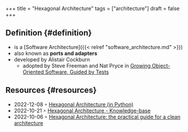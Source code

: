 +++
title = "Hexagonal Architecture"
tags = ["architecture"]
draft = false
+++

## Definition {#definition}

-   is a [Software Architecture]({{< relref "software_architecture.md" >}})
-   also known as **ports and adapters**
-   developed by Alistair Cockburn
    -   adopted by Steve Freeman and Nat Pryce in [Growing Object-Oriented Software, Guided by Tests](https://www.goodreads.com/en/book/show/4268826-growing-object-oriented-software-guided-by-tests)


## Resources {#resources}

-   2022-12-08 ◦ [Hexagonal Architecture (in Python)](https://slides.dornea.nu/2022/hexagonal-architecture/)
-   2022-10-21 ◦ [Hexagonal Architecture - Knowledge-base](https://yoan-thirion.gitbook.io/knowledge-base/software-craftsmanship/code-katas/clean-architecture#hexagonal-architecture-1)
-   2022-10-06 ◦ [Hexagonal Architecture: the practical guide for a clean architecture](https://beyondxscratch.com/2017/08/19/hexagonal-architecture-the-practical-guide-for-a-clean-architecture/)
